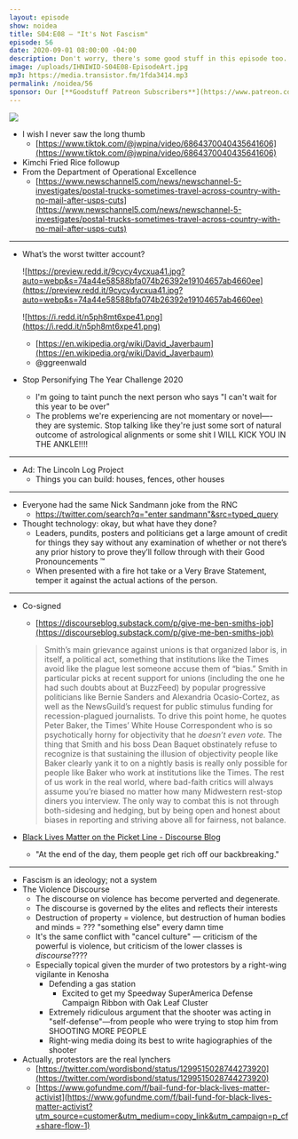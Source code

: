 ```yaml
---
layout: episode
show: noidea
title: S04:E08 – "It's Not Fascism"
episode: 56
date: 2020-09-01 08:00:00 -04:00
description: Don't worry, there's some good stuff in this episode too.
image: /uploads/IHNIWID-S04E08-EpisodeArt.jpg
mp3: https://media.transistor.fm/1fda3414.mp3
permalink: /noidea/56
sponsor: Our [**Goodstuff Patreon Subscribers**](https://www.patreon.com/goodstuff "Goodstuff on Patreon") and listeners just like you! Support your favorite podcasts directly to get access to the discord and more.
---
```


![](/uploads/IHNIWID-S04E08-EpisodeArt.jpg)

- I wish I never saw the long thumb
    - [https://www.tiktok.com/@jwpina/video/6864370040435641606](https://www.tiktok.com/@jwpina/video/6864370040435641606)
- Kimchi Fried Rice followup
- From the Department of Operational Excellence
    - [https://www.newschannel5.com/news/newschannel-5-investigates/postal-trucks-sometimes-travel-across-country-with-no-mail-after-usps-cuts](https://www.newschannel5.com/news/newschannel-5-investigates/postal-trucks-sometimes-travel-across-country-with-no-mail-after-usps-cuts)

---

- What’s the worst twitter account?

    ![https://preview.redd.it/9cycy4ycxua41.jpg?auto=webp&s=74a44e58588bfa074b26392e19104657ab4660ee](https://preview.redd.it/9cycy4ycxua41.jpg?auto=webp&s=74a44e58588bfa074b26392e19104657ab4660ee)

    ![https://i.redd.it/n5ph8mt6xpe41.png](https://i.redd.it/n5ph8mt6xpe41.png)

    - [https://en.wikipedia.org/wiki/David_Javerbaum](https://en.wikipedia.org/wiki/David_Javerbaum)
    - @ggreenwald
- Stop Personifying The Year Challenge 2020
    - I'm going to taint punch the next person who says "I can't wait for this year to be over"
    - The problems we're experiencing are not momentary or novel—-they are systemic. Stop talking like they're just some sort of natural outcome of astrological alignments or some shit I WILL KICK YOU IN THE ANKLE!!!!

---

- Ad: The Lincoln Log Project
    - Things you can build: houses, fences, other houses

---

- Everyone had the same Nick Sandmann joke from the RNC
    - [https://twitter.com/search?q="enter sandmann"&src=typed_query](https://twitter.com/search?q=%22enter%20sandmann%22&src=typed_query)
- Thought technology: okay, but what have they done?
    - Leaders, pundits, posters and politicians get a large amount of credit for things they say without any examination of whether or not there’s any prior history to prove they’ll follow through with their Good Pronouncements ™
    - When presented with a fire hot take or a Very Brave Statement, temper it against the actual actions of the person.

---

- Co-signed
    - [https://discourseblog.substack.com/p/give-me-ben-smiths-job](https://discourseblog.substack.com/p/give-me-ben-smiths-job)

    > Smith’s main grievance against unions is that organized labor is, in itself, a political act, something that institutions like the Times avoid like the plague lest someone accuse them of “bias.” Smith in particular picks at recent support for unions (including the one he had such doubts about at BuzzFeed) by popular progressive politicians like Bernie Sanders and Alexandria Ocasio-Cortez, as well as the NewsGuild’s request for public stimulus funding for recession-plagued journalists. To drive this point home, he quotes Peter Baker, the Times’ White House Correspondent who is so psychotically horny for objectivity that he *doesn’t even vote.* The thing that Smith and his boss Dean Baquet obstinately refuse to recognize is that sustaining the illusion of objectivity people like Baker clearly yank it to on a nightly basis is really only possible for people like Baker who work at institutions like the Times. The rest of us work in the real world, where bad-faith critics will always assume you’re biased no matter how many Midwestern rest-stop diners you interview. The only way to combat this is not through both-sidesing and hedging, but by being open and honest about biases in reporting and striving above all for fairness, not balance.

- [Black Lives Matter on the Picket Line - Discourse Blog](https://discourseblog.substack.com/p/black-lives-matter-on-the-picket?token=eyJ1c2VyX2lkIjo3NTgxMzEsInBvc3RfaWQiOjkwMjU2NCwiXyI6ImhYMHNtIiwiaWF0IjoxNTk4NTUxMDg3LCJleHAiOjE1OTg1NTQ2ODcsImlzcyI6InB1Yi0zODYwNiIsInN1YiI6InBvc3QtcmVhY3Rpb24ifQ.I0rfCbRIHCGTIMbE1VY-2Ta3jlSfa8FX9Z7BxxZV3C0)
    - "At the end of the day, them people get rich off our backbreaking."

---

- Fascism is an ideology; not a system
- The Violence Discourse
    - The discourse on violence has become perverted and degenerate.
    - The discourse is governed by the elites and reflects their interests
    - Destruction of property = violence, but destruction of human bodies and minds = ??? "something else" every damn time
    - It's the same conflict with "cancel culture" — criticism of the powerful is violence, but criticism of the lower classes is *discourse*????
    - Especially topical given the murder of two protestors by a right-wing vigilante in Kenosha
        - Defending a gas station
            - Excited to get my Speedway SuperAmerica Defense Campaign Ribbon with Oak Leaf Cluster
        - Extremely ridiculous argument that the shooter was acting in "self-defense"—from people who were trying to stop him from SHOOTING MORE PEOPLE
        - Right-wing media doing its best to write hagiographies of the shooter
- Actually, protestors are the real lynchers
    - [https://twitter.com/wordisbond/status/1299515028744273920](https://twitter.com/wordisbond/status/1299515028744273920)
    - [https://www.gofundme.com/f/bail-fund-for-black-lives-matter-activist](https://www.gofundme.com/f/bail-fund-for-black-lives-matter-activist?utm_source=customer&utm_medium=copy_link&utm_campaign=p_cf+share-flow-1)